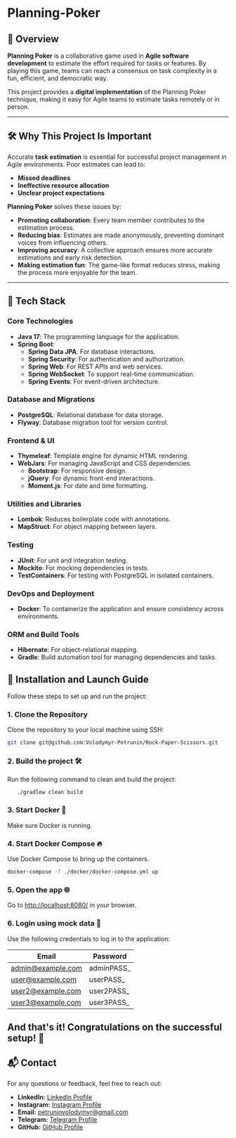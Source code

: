 # Planning-Poker

## 🎯 Overview

**Planning Poker** is a collaborative game used in **Agile software development** to estimate the effort required for tasks or features. By playing this game, teams can reach a consensus on task complexity in a fun, efficient, and democratic way.

This project provides a **digital implementation** of the Planning Poker technique, making it easy for Agile teams to estimate tasks remotely or in person.

---

## 🛠️ Why This Project Is Important

Accurate **task estimation** is essential for successful project management in Agile environments. Poor estimates can lead to:

- **Missed deadlines**
- **Ineffective resource allocation**
- **Unclear project expectations**

**Planning Poker** solves these issues by:

- **Promoting collaboration**: Every team member contributes to the estimation process.
- **Reducing bias**: Estimates are made anonymously, preventing dominant voices from influencing others.
- **Improving accuracy**: A collective approach ensures more accurate estimations and early risk detection.
- **Making estimation fun**: The game-like format reduces stress, making the process more enjoyable for the team.

---

## 🧰 Tech Stack

### **Core Technologies**
- **Java 17**: The programming language for the application.
- **Spring Boot**:
    - **Spring Data JPA**: For database interactions.
    - **Spring Security**: For authentication and authorization.
    - **Spring Web**: For REST APIs and web services.
    - **Spring WebSocket**: To support real-time communication.
    - **Spring Events**: For event-driven architecture.

### **Database and Migrations**
- **PostgreSQL**: Relational database for data storage.
- **Flyway**: Database migration tool for version control.

### **Frontend & UI**
- **Thymeleaf**: Template engine for dynamic HTML rendering.
- **WebJars**: For managing JavaScript and CSS dependencies.
    - **Bootstrap**: For responsive design.
    - **jQuery**: For dynamic front-end interactions.
    - **Moment.js**: For date and time formatting.

### **Utilities and Libraries**
- **Lombok**: Reduces boilerplate code with annotations.
- **MapStruct**: For object mapping between layers.

### **Testing**
- **JUnit**: For unit and integration testing.
- **Mockito**: For mocking dependencies in tests.
- **TestContainers**: For testing with PostgreSQL in isolated containers.

### **DevOps and Deployment**
- **Docker**: To containerize the application and ensure consistency across environments.

### **ORM and Build Tools**
- **Hibernate**: For object-relational mapping.
- **Gradle**: Build automation tool for managing dependencies and tasks.



## 🚀 Installation and Launch Guide

Follow these steps to set up and run the project:

### 1. **Clone the Repository**
Clone the repository to your local machine using SSH:

```bash
git clone git@github.com:Volodymyr-Petrunin/Rock-Paper-Scissors.git
```

### 2. **Build the project** 🛠️  
   Run the following command to clean and build the project:  
   
```bash
   ./gradlew clean build
```

### 3. **Start Docker** 🐳  
   Make sure Docker is running.

### 4. **Start Docker Compose** 🔥  
   Use Docker Compose to bring up the containers.
    
```bash
docker-compose -f ./docker/docker-compose.yml up
```

### 5. **Open the app** 🌐  
   Go to [http://localhost:8080/](http://localhost:8080/) in your browser.

### 6. **Login using mock data** 🔑  
Use the following credentials to log in to the application:

| Email                   | Password   |
|-------------------------|------------|
| admin@example.com       | adminPASS_ |
| user@example.com        | userPASS_  |
| user2@example.com       | user2PASS_ |
| user3@example.com       | user3PASS_ |

## And that's it! Congratulations on the successful setup! 🎉


## 📬 Contact
For any questions or feedback, feel free to reach out:
- **LinkedIn:** [LinkedIn Profile](https://www.linkedin.com/in/volodymyr-petrunin/)
- **Instagram:** [Instagram Profile](https://www.instagram.com/vovapetrunin/)
- **Email:** petruninvolodymyr@gmail.com
- **Telegram:** [Telegram Profile](https://t.me/VolodymyrPetrunin)
- **GitHub:** [GitHub Profile](https://github.com/Volodymyr-Petrunin)
